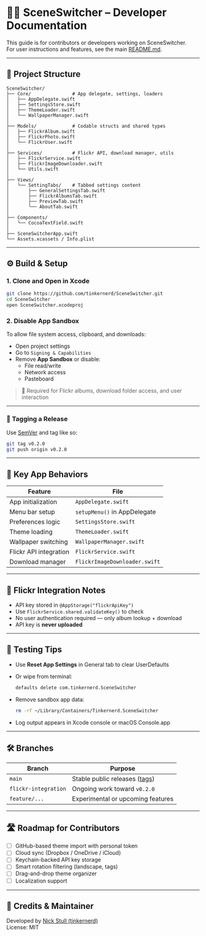 # 🧑‍💻 SceneSwitcher – Developer Documentation

This guide is for contributors or developers working on SceneSwitcher.  
For user instructions and features, see the main [README.md](./README.md).

---

## 🧱 Project Structure

```
SceneSwitcher/
├── Core/               # App delegate, settings, loaders
│   ├── AppDelegate.swift
│   ├── SettingsStore.swift
│   ├── ThemeLoader.swift
│   └── WallpaperManager.swift
│
├── Models/             # Codable structs and shared types
│   ├── FlickrAlbum.swift
│   ├── FlickrPhoto.swift
│   └── FlickrUser.swift
│
├── Services/           # Flickr API, download manager, utils
│   ├── FlickrService.swift
│   ├── FlickrImageDownloader.swift
│   └── Utils.swift
│
├── Views/
│   └── SettingTabs/    # Tabbed settings content
│       ├── GeneralSettingsTab.swift
│       ├── FlickrAlbumsTab.swift
│       ├── PreviewTab.swift
│       └── AboutTab.swift
│
├── Components/
│   └── CocoaTextField.swift
│
├── SceneSwitcherApp.swift
└── Assets.xcassets / Info.plist
```

---

## ⚙️ Build & Setup

### 1. Clone and Open in Xcode

```bash
git clone https://github.com/tinkernerd/SceneSwitcher.git
cd SceneSwitcher
open SceneSwitcher.xcodeproj
```

### 2. Disable App Sandbox

To allow file system access, clipboard, and downloads:

- Open project settings
- Go to `Signing & Capabilities`
- Remove **App Sandbox** or disable:
  - File read/write
  - Network access
  - Pasteboard

> 🔐 Required for Flickr albums, download folder access, and user interaction

---
### 🔖 Tagging a Release

Use [SemVer](./VERSIONING.md) and tag like so:

```bash
git tag v0.2.0
git push origin v0.2.0
```
---

## 🔧 Key App Behaviors

| Feature                    | File                        |
|---------------------------|-----------------------------|
| App initialization        | `AppDelegate.swift`         |
| Menu bar setup            | `setupMenu()` in AppDelegate |
| Preferences logic         | `SettingsStore.swift`       |
| Theme loading             | `ThemeLoader.swift`         |
| Wallpaper switching       | `WallpaperManager.swift`    |
| Flickr API integration    | `FlickrService.swift`       |
| Download manager          | `FlickrImageDownloader.swift` |

---

## 🔐 Flickr Integration Notes

- API key stored in `@AppStorage("flickrApiKey")`
- Use `FlickrService.shared.validateKey()` to check
- No user authentication required — only album lookup + download
- API key is **never uploaded**

---

## 🧪 Testing Tips

- Use **Reset App Settings** in General tab to clear UserDefaults
- Or wipe from terminal:
  ```bash
  defaults delete com.tinkernerd.SceneSwitcher
  ```

- Remove sandbox app data:
  ```bash
  rm -rf ~/Library/Containers/Tinkernerd.SceneSwitcher
  ```

- Log output appears in Xcode console or macOS Console.app

---

## 🛠 Branches

| Branch                | Purpose                              |
|-----------------------|--------------------------------------|
| `main`                | Stable public releases ([tags](https://github.com/tinkernerd/SceneSwitcher/tags)) |
| `flickr-integration`  | Ongoing work toward `v0.2.0`         |
| `feature/...`         | Experimental or upcoming features    |

---

## 🛣 Roadmap for Contributors

- [ ] GitHub-based theme import with personal token
- [ ] Cloud sync (Dropbox / OneDrive / iCloud)
- [ ] Keychain-backed API key storage
- [ ] Smart rotation filtering (landscape, tags)
- [ ] Drag-and-drop theme organizer
- [ ] Localization support

---

## 👥 Credits & Maintainer

Developed by [Nick Stull (tinkernerd)](https://github.com/tinkernerd)  
License: MIT

